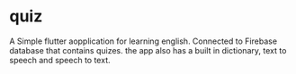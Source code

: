 # quiz

A Simple flutter aopplication for learning english.
Connected to Firebase database that contains quizes.
the app also has a built in dictionary, text to speech and speech to text.

